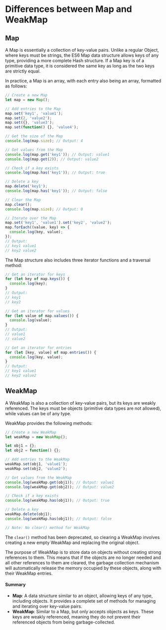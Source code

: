 # Differences between Map and WeakMap

## Map
A Map is essentially a collection of key-value pairs. Unlike a regular Object, where keys must be strings, the ES6 Map data structure allows keys of any type, providing a more complete Hash structure. If a Map key is of a primitive data type, it is considered the same key as long as the two keys are strictly equal. 

In practice, a Map is an array, with each entry also being an array, formatted as follows:

```javascript
// Create a new Map
let map = new Map();

// Add entries to the Map
map.set('key1', 'value1');
map.set(2, 'value2');
map.set({}, 'value3');
map.set(function() {}, 'value4');

// Get the size of the Map
console.log(map.size); // Output: 4

// Get values from the Map
console.log(map.get('key1')); // Output: value1
console.log(map.get(2)); // Output: value2

// Check if a key exists
console.log(map.has('key1')); // Output: true

// Delete a key
map.delete('key1');
console.log(map.has('key1')); // Output: false

// Clear the Map
map.clear();
console.log(map.size); // Output: 0

// Iterate over the Map
map.set('key1', 'value1').set('key2', 'value2');
map.forEach((value, key) => {
  console.log(key, value);
});
// Output:
// key1 value1
// key2 value2
```

The Map structure also includes three iterator functions and a traversal method:
```javascript
// Get an iterator for keys
for (let key of map.keys()) {
  console.log(key);
}
// Output:
// key1
// key2

// Get an iterator for values
for (let value of map.values()) {
  console.log(value);
}
// Output:
// value1
// value2

// Get an iterator for entries
for (let [key, value] of map.entries()) {
  console.log(key, value);
}
// Output:
// key1 value1
// key2 value2
```

## WeakMap
A WeakMap is also a collection of key-value pairs, but its keys are weakly referenced. The keys must be objects (primitive data types are not allowed), while values can be of any type.

WeakMap provides the following methods:
```javascript
// Create a new WeakMap
let weakMap = new WeakMap();

let obj1 = {};
let obj2 = function() {};

// Add entries to the WeakMap
weakMap.set(obj1, 'value1');
weakMap.set(obj2, 'value2');

// Get values from the WeakMap
console.log(weakMap.get(obj1)); // Output: value1
console.log(weakMap.get(obj2)); // Output: value2

// Check if a key exists
console.log(weakMap.has(obj1)); // Output: true

// Delete a key
weakMap.delete(obj1);
console.log(weakMap.has(obj1)); // Output: false

// Note: No clear() method for WeakMap
```

The `clear()` method has been deprecated, so clearing a WeakMap involves creating a new empty WeakMap and replacing the original object.

The purpose of WeakMap is to store data on objects without creating strong references to them. This means that if the objects are no longer needed and all other references to them are cleared, the garbage collection mechanism will automatically release the memory occupied by these objects, along with their WeakMap entries.

#### Summary
- **Map**: A data structure similar to an object, allowing keys of any type, including objects. It provides a complete set of methods for managing and iterating over key-value pairs.
- **WeakMap**: Similar to a Map, but only accepts objects as keys. These keys are weakly referenced, meaning they do not prevent their referenced objects from being garbage-collected.